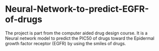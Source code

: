 # Neural-Network-to-predict-EGFR-of-drugs
The project is part from the computer aided drug design course. It is a Neural network model to predict the PIC50  of drugs toward the Epidermal growth factor receptor (EGFR) 
by using the smiles of drugs. 
